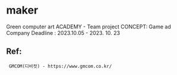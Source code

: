 # maker
Green computer art ACADEMY - Team project
CONCEPT: Game ad Company
Deadline : 2023.10.05 - 2023. 10. 23

## Ref:
     GMCOM(디비컷) - https://www.gmcom.co.kr/ 
